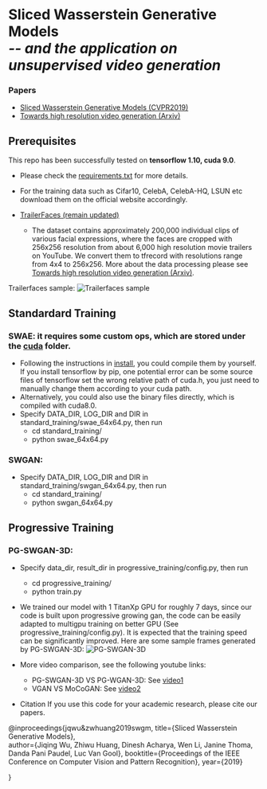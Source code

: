 # Sliced Wasserstein Generative Models<br><i>-- and the application on unsupervised video generation</i>

           
### Papers
* [Sliced Wasserstein Generative Models (CVPR2019)](https://arxiv.org/pdf/1706.02631.pdf)
* [Towards high resolution video generation (Arxiv)](https://arxiv.org/pdf/1810.02419.pdf) 


## Prerequisites
This repo has been successfully tested on **tensorflow 1.10, cuda 9.0**. 

* Please check the [requirements.txt](https://github.com/musikisomorphie/swd/blob/master/requirements.txt) for more details.

* For the training data such as Cifar10, CelebA, CelebA-HQ, LSUN etc download them on the official website accordingly.

* [TrailerFaces (remain updated)](https://github.com/musikisomorphie/swd/)
  * The dataset contains approximately 200,000 individual clips of various facial expressions, where the faces are cropped with 256x256 resolution from about 6,000 high resolution movie trailers on YouTube. We convert them to tfrecord with resolutions range from 4x4 to 256x256. More about the data processing please see [Towards high resolution video generation (Arxiv)](https://arxiv.org/pdf/1810.02419.pdf). 

Trailerfaces sample:
![Trailerfaces sample](https://github.com/musikisomorphie/swd/blob/master/progressive_training/trailer_faces_samples.png)

## Standardard Training

### SWAE: it requires some custom ops, which are stored under the [cuda](https://github.com/musikisomorphie/swd/tree/master/standard_training/cuda) folder.
  * Following the instructions in [install](https://github.com/musikisomorphie/swd/blob/master/standard_training/cuda/install), you could compile them by yourself. If you install tensorflow by pip, one potential error can be some source files of tensorflow set the wrong relative path of cuda.h, you just need to manually change them according to your cuda path.
  * Alternatively, you could also use the binary files directly, which is compiled with cuda8.0.
  * Specify DATA_DIR, LOG_DIR and DIR in standard_training/swae_64x64.py, then run
    * cd standard_training/
    * python swae_64x64.py
  
### SWGAN: 
   * Specify DATA_DIR, LOG_DIR and DIR in standard_training/swgan_64x64.py, then run
     * cd standard_training/
     * python swgan_64x64.py   

## Progressive Training

### PG-SWGAN-3D: 
* Specify data_dir, result_dir in progressive_training/config.py, then run
     * cd progressive_training/
     * python train.py   
* We trained our model with 1 TitanXp GPU for roughly 7 days, since our code is built upon progressive growing gan,
the code can be easily adapted to multigpu training on better GPU (See progressive_training/config.py). It is expected that the training speed can be significantly improved.
Here are some sample frames generated by PG-SWGAN-3D:
![PG-SWGAN-3D](https://github.com/musikisomorphie/swd/blob/master/progressive_training/pgswgan_3d.jpg)

* More video comparison, see the following youtube links:
  * PG-SWGAN-3D VS PG-WGAN-3D: See [video1](https://www.youtube.com/watch?v=BvIJk01r9tw)
  * VGAN VS MoCoGAN: See [video2](https://www.youtube.com/watch?v=Q7kUrPTcmdE)
  
* Citation
If you use this code for your academic research, please cite our papers.

@inproceedings{jqwu&zwhuang2019swgm,
  title={Sliced Wasserstein Generative Models},  
  author={Jiqing Wu, Zhiwu Huang, Dinesh Acharya, Wen Li, Janine Thoma, Danda Pani Paudel, Luc Van Gool},
  booktitle={Proceedings of the IEEE Conference on Computer Vision and Pattern Recognition},
  year={2019}
  
}


